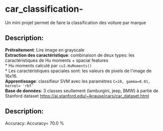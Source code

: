 # car_classification-
Un mini projet permet de faire la classification des voiture par marque

## Description:   
  **Prétraitement**: Lire image en grayscale  
  **Extraction des caractéristique**: combinaison de deux types: les caractéristiques de Hu moments + spacial features <br />
     * Hu moments calculé par `cv2.HuMoments()`<br />
     * Les caractéristiques spaciales sont: les valeurs de pixels de l'image de 16x16. <br />
  **Apprentissage**: classifieur SVM avec les paramètres `C=10, gamma=0.01, kernel= 'rbf'`  
  **Base de données**: 3 classes seullement  (lamburgini, jeep, BMW) à partie de Stanford dataset https://ai.stanford.edu/~jkrause/cars/car_dataset.html
  ## Description:  
  Accuracy: Accuracy= 70.0 % 
  
  
